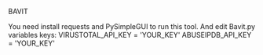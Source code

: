  BAVIT

You need install requests and PySimpleGUI to run this tool.
And edit Bavit.py variables keys:
  VIRUSTOTAL_API_KEY = 'YOUR_KEY'
  ABUSEIPDB_API_KEY = 'YOUR_KEY'
